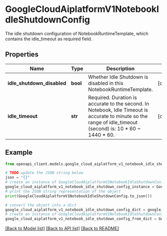 # GoogleCloudAiplatformV1NotebookIdleShutdownConfig

The idle shutdown configuration of NotebookRuntimeTemplate, which contains the idle_timeout as required field.

## Properties

Name | Type | Description | Notes
------------ | ------------- | ------------- | -------------
**idle_shutdown_disabled** | **bool** | Whether Idle Shutdown is disabled in this NotebookRuntimeTemplate. | [optional] 
**idle_timeout** | **str** | Required. Duration is accurate to the second. In Notebook, Idle Timeout is accurate to minute so the range of idle_timeout (second) is: 10 * 60 ~ 1440 * 60. | [optional] 

## Example

```python
from openapi_client.models.google_cloud_aiplatform_v1_notebook_idle_shutdown_config import GoogleCloudAiplatformV1NotebookIdleShutdownConfig

# TODO update the JSON string below
json = "{}"
# create an instance of GoogleCloudAiplatformV1NotebookIdleShutdownConfig from a JSON string
google_cloud_aiplatform_v1_notebook_idle_shutdown_config_instance = GoogleCloudAiplatformV1NotebookIdleShutdownConfig.from_json(json)
# print the JSON string representation of the object
print(GoogleCloudAiplatformV1NotebookIdleShutdownConfig.to_json())

# convert the object into a dict
google_cloud_aiplatform_v1_notebook_idle_shutdown_config_dict = google_cloud_aiplatform_v1_notebook_idle_shutdown_config_instance.to_dict()
# create an instance of GoogleCloudAiplatformV1NotebookIdleShutdownConfig from a dict
google_cloud_aiplatform_v1_notebook_idle_shutdown_config_from_dict = GoogleCloudAiplatformV1NotebookIdleShutdownConfig.from_dict(google_cloud_aiplatform_v1_notebook_idle_shutdown_config_dict)
```
[[Back to Model list]](../README.md#documentation-for-models) [[Back to API list]](../README.md#documentation-for-api-endpoints) [[Back to README]](../README.md)


